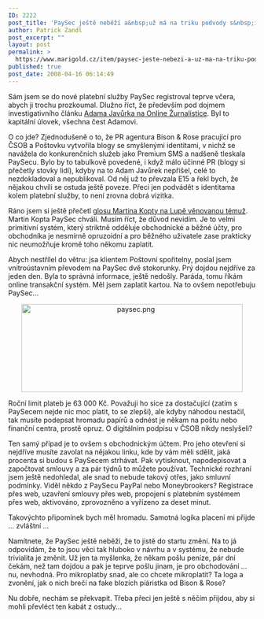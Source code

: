 ```yaml
---
ID: 2222
post_title: 'PaySec ještě neběží a&nbsp;už má na triku podvody s&nbsp;identitama'
author: Patrick Zandl
post_excerpt: ""
layout: post
permalink: >
  https://www.marigold.cz/item/paysec-jeste-nebezi-a-uz-ma-na-triku-podvody-s-identitama
published: true
post_date: 2008-04-16 06:14:49
---
```

Sám jsem se do nové platební služby PaySec registroval teprve včera, abych ji trochu prozkoumal. Dlužno říct, že především pod dojmem investigativního článku <a href="http://online.zurnalistika.cz/62/pr-agentura-zneuziva-blogy-ceskych-deniku/">Adama Javůrka na Online Žurnalistice</a>. Byl to kapitální úlovek, všechna čest Adamovi. 

O co jde? Zjednodušeně o to, že PR agentura Bison & Rose pracující pro ČSOB a Poštovku vytvořila blogy se smyšlenými identitami, v nichž se navážela do konkurenčních služeb jako Premium SMS a nadšeně tleskala PaySecu. Bylo by to tabulkově povedené, i když málo účinné PR (blogy si přečetly stovky lidí), kdyby na to Adam Javůrek nepřišel, celé to nezdokladoval a nepublikoval. Od něj už to převzala E15 a řekl bych, že nějakou chvíli se ostuda ještě poveze. Přeci jen podvádět s identitama kolem platební služby, to není zrovna dobrá vizitka. 

Ráno jsem si ještě přečetl <a href="http://www.lupa.cz/clanky/bison-rose-amp-fake/">glosu Martina Kopty na Lupě věnovanou témuž</a>. Martin Kopta PaySec chválí. Musím říct, že důvod nevidím. Je to velmi primitivní systém, který striktně odděluje obchodnické a běžné účty, pro obchodníka je nesmírně opruzoidní a pro běžného uživatele zase prakticky nic neumožňuje kromě toho někomu zaplatit. 

Abych nestřílel do větru: jsa klientem Poštovní spořitelny, poslal jsem vnitroústavním převodem na PaySec dvě stokorunky. Prý dojdou nejdříve za jeden den. Byla to správná informace, ještě nedošly. Paráda, tomu říkám online transakční systém. Měl jsem zaplatit kartou. Na to ovšem nepotřebuju PaySec... 

<div style="text-align:center;"><img src="http://www.marigold.cz/wp-content/uploads//paysec.png" alt="paysec.png" border="0" width="450" height="179" /></div>

Roční limit plateb je 63 000 Kč. Považuji ho sice za dostačující (zatím s PaySecem nejde nic moc platit, to se zlepší), ale kdyby náhodou nestačil, tak musíte podepsat hromadu papírů a odnést je někam na poštu nebo finanční centra, prostě opruz. O digitálním podpisu v ČSOB nikdy neslyšeli?

Ten samý případ je to ovšem s obchodnickým účtem. Pro jeho otevření si nejdříve musíte zavolat na nějakou linku, kde by vám měli sdělit, jaká procenta si budou s PaySecem strhávat. Pak vytisknout, napodepisovat a započtovat smlouvy a za pár týdnů to můžete používat. Technické rozhraní jsem ještě nedohledal, ale snad to nebude takový otřes, jako smluvní podmínky. Viděl někdo z PaySecu PayPal nebo Moneybrookers? Registrace přes web, uzavření smlouvy přes web, propojení s platebním systémem přes web, aktivováno, zprovozněno a vyřízeno za deset minut. 

Takovýchto připomínek bych měl hromadu. Samotná logika placení mi přijde ... zvláštní ... 

Namítnete, že PaySec ještě neběží, že to jistě do startu změní. Na to já odpovídám, že to jsou věci tak hluboko v návrhu a v systému, že nebude trivialita je změnit. Už jen ta myšlenka, že někam pošlu peníze, pár dní čekám, než tam dojdou a pak je teprve pošlu jinam, je pro obchodování ... nu, nevhodná. Pro mikroplatby snad, ale co chcete mikroplatit? Ta loga a zvonění, jak o nich brečí na fake blozích píáristka od Bison & Rose?

Nu dobře, nechám se překvapit. Třeba přeci jen ještě s něčím přijdou, aby si mohli převléct ten kabát z ostudy...